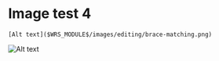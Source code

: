 # Image test 4


`[Alt text]($WRS_MODULE$/images/editing/brace-matching.png)`

![Alt text]($WRS_MODULE$/images/editing/brace-matching.png)
